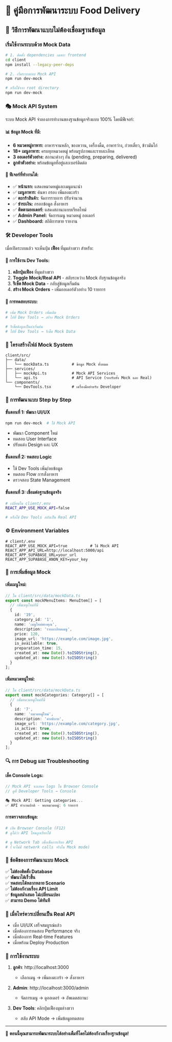 # 🚀 คู่มือการพัฒนาระบบ Food Delivery

## 🎯 **วิธีการพัฒนาแบบไม่ต้องเชื่อมฐานข้อมูล**

### **เริ่มใช้งานระบบด้วย Mock Data**

```bash
# 1. ติดตั้ง dependencies เฉพาะ frontend
cd client
npm install --legacy-peer-deps

# 2. เริ่มระบบแบบ Mock API
npm run dev-mock

# หรือใช้จาก root directory
npm run dev-mock
```

### **🎭 Mock API System**

ระบบ Mock API จำลองการทำงานของฐานข้อมูลจริงแบบ 100% โดยมีฟีเจอร์:

#### **📊 ข้อมูล Mock ที่มี:**
- **6 หมวดหมู่อาหาร:** อาหารจานหลัก, ของหวาน, เครื่องดื่ม, อาหารว่าง, ก๋วยเตี๋ยว, ข้าวมันไก่
- **18+ เมนูอาหาร:** ครบทุกหมวดหมู่ พร้อมรูปภาพและรายละเอียด
- **3 ออเดอร์ตัวอย่าง:** สถานะต่างๆ กัน (pending, preparing, delivered)
- **ลูกค้าตัวอย่าง:** พร้อมข้อมูลที่อยู่และเบอร์ติดต่อ

#### **🔧 ฟีเจอร์ที่ทำงานได้:**
- ✅ **หน้าแรก:** แสดงหมวดหมู่และเมนูแนะนำ
- ✅ **เมนูอาหาร:** ค้นหา กรอง เพิ่มลงตะกร้า
- ✅ **ตะกร้าสินค้า:** จัดการรายการ ปรับจำนวน
- ✅ **ชำระเงิน:** กรอกข้อมูล สั่งอาหาร
- ✅ **ติดตามออเดอร์:** แสดงสถานะแบบเรียลไทม์
- ✅ **Admin Panel:** จัดการเมนู หมวดหมู่ ออเดอร์
- ✅ **Dashboard:** สถิติการขาย รายงาน

### **🛠️ Developer Tools**

เมื่อเปิดระบบแล้ว จะเห็นปุ่ม **เฟือง** ที่มุมล่างขวา สำหรับ:

#### **📱 การใช้งาน Dev Tools:**
1. **คลิกปุ่มเฟือง** ที่มุมล่างขวา
2. **Toggle Mock/Real API** - สลับระหว่าง Mock กับฐานข้อมูลจริง
3. **รีเซ็ต Mock Data** - กลับสู่ข้อมูลเริ่มต้น
4. **สร้าง Mock Orders** - เพิ่มออเดอร์ตัวอย่าง 10 รายการ

#### **🎲 การทดสอบระบบ:**
```bash
# เพิ่ม Mock Orders เพิ่มเติม
# ไปที่ Dev Tools → สร้าง Mock Orders

# รีเซ็ตข้อมูลเป็นค่าเริ่มต้น  
# ไปที่ Dev Tools → รีเซ็ต Mock Data
```

### **📁 โครงสร้างไฟล์ Mock System**

```
client/src/
├── data/
│   └── mockData.ts          # ข้อมูล Mock ทั้งหมด
├── services/
│   ├── mockApi.ts           # Mock API Services
│   └── api.ts               # API Service (รองรับทั้ง Mock และ Real)
└── components/
    └── DevTools.tsx         # เครื่องมือสำหรับ Developer
```

### **🔄 การพัฒนาแบบ Step by Step**

#### **ขั้นตอนที่ 1: พัฒนา UI/UX**
```bash
npm run dev-mock  # ใช้ Mock API
```
- พัฒนา Component ใหม่
- ทดสอบ User Interface  
- ปรับแต่ง Design และ UX

#### **ขั้นตอนที่ 2: ทดสอบ Logic**
- ใช้ Dev Tools เพิ่ม/ลบข้อมูล
- ทดสอบ Flow การสั่งอาหาร
- ตรวจสอบ State Management

#### **ขั้นตอนที่ 3: เชื่อมต่อฐานข้อมูลจริง**
```bash
# เปลี่ยนใน client/.env
REACT_APP_USE_MOCK_API=false

# หรือใช้ Dev Tools สลับเป็น Real API
```

### **⚙️ Environment Variables**

```env
# client/.env
REACT_APP_USE_MOCK_API=true          # ใช้ Mock API
REACT_APP_API_URL=http://localhost:5000/api
REACT_APP_SUPABASE_URL=your_url
REACT_APP_SUPABASE_ANON_KEY=your_key
```

### **🎨 การเพิ่มข้อมูล Mock**

#### **เพิ่มเมนูใหม่:**
```typescript
// ใน client/src/data/mockData.ts
export const mockMenuItems: MenuItem[] = [
  // เพิ่มเมนูใหม่ที่นี่
  {
    id: '19',
    category_id: '1',
    name: 'เมนูใหม่ของคุณ',
    description: 'รายละเอียดเมนู',
    price: 120,
    image_url: 'https://example.com/image.jpg',
    is_available: true,
    preparation_time: 15,
    created_at: new Date().toISOString(),
    updated_at: new Date().toISOString()
  }
];
```

#### **เพิ่มหมวดหมู่ใหม่:**
```typescript
// ใน client/src/data/mockData.ts
export const mockCategories: Category[] = [
  // เพิ่มหมวดหมู่ใหม่ที่นี่
  {
    id: '7',
    name: 'หมวดหมู่ใหม่',
    description: 'คำอธิบาย',
    image_url: 'https://example.com/category.jpg',
    is_active: true,
    created_at: new Date().toISOString(),
    updated_at: new Date().toISOString()
  }
];
```

### **🔍 การ Debug และ Troubleshooting**

#### **เช็ค Console Logs:**
```javascript
// Mock API จะแสดง logs ใน Browser Console
// ดูที่ Developer Tools → Console

🎭 Mock API: Getting categories...
✅ API ทำงานปกติ - พบหมวดหมู่: 6 รายการ
```

#### **การตรวจสอบข้อมูล:**
```bash
# เปิด Browser Console (F12)
# ดูได้ว่า API ไหนถูกเรียกใช้

# ดู Network Tab เพื่อเช็คการเรียก API
# (จะไม่มี network calls จริงใน Mock mode)
```

### **🚀 ข้อดีของการพัฒนาแบบ Mock**

✅ **ไม่ต้องติดตั้ง Database**  
✅ **พัฒนาได้เร็วขึ้น**  
✅ **ทดสอบได้หลากหลาย Scenario**  
✅ **ไม่ต้องกังวลเรื่อง API Limit**  
✅ **ข้อมูลสม่ำเสมอ ไม่เปลี่ยนแปลง**  
✅ **สามารถ Demo ได้ทันที**  

### **🎯 เมื่อไหร่ควรเปลี่ยนเป็น Real API**

- เมื่อ UI/UX เสร็จสมบูรณ์แล้ว
- เมื่อต้องการทดสอบ Performance จริง
- เมื่อต้องการ Real-time Features  
- เมื่อพร้อม Deploy Production

### **📱 การใช้งานระบบ**

1. **ลูกค้า**: http://localhost:3000
   - เลือกเมนู → เพิ่มลงตะกร้า → สั่งอาหาร

2. **Admin**: http://localhost:3000/admin  
   - จัดการเมนู → ดูออเดอร์ → อัพเดตสถานะ

3. **Dev Tools**: คลิกปุ่มเฟืองมุมล่างขวา
   - สลับ API Mode → เพิ่มข้อมูลทดสอบ

---

🎉 **ตอนนี้คุณสามารถพัฒนาระบบได้อย่างเต็มที่โดยไม่ต้องกังวลเรื่องฐานข้อมูล!**
